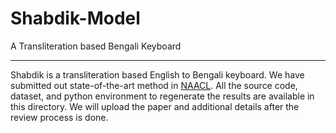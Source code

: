 # Shabdik-Model
A Transliteration based Bengali Keyboard

<hr>

Shabdik is a transliteration based English to Bengali keyboard. We have submitted out state-of-the-art method in [NAACL](https://openreview.net/group?id=aclweb.org/NAACL/2022/Conference). All the source code, dataset, and python environment to regenerate the results are available in this directory. We will upload the paper and additional details after the review process is done.  
